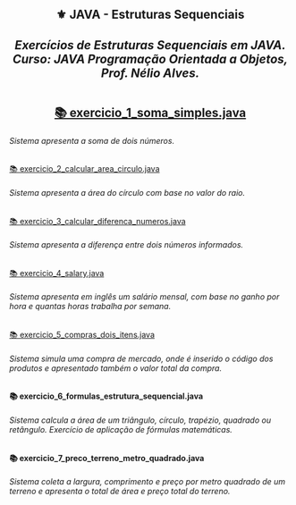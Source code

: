 <h2 align="center">⚜️ JAVA - Estruturas Sequenciais
<i><h4 align="center">Exercícios de Estruturas Sequenciais em JAVA. <br>
Curso: JAVA Programação Orientada a Objetos, Prof. Nélio Alves. </i>

##

[📚 exercicio_1_soma_simples.java](https://github.com/AlianeAmaral/JAVA_estruturas_sequenciais/blob/main/exercicio_1_soma_simples.java)
    <h6>Sistema apresenta a soma de dois números.</h6>

[📚 exercicio_2_calcular_area_circulo.java](https://github.com/AlianeAmaral/JAVA_estruturas_sequenciais/blob/main/exercicio_2_calcular_area_circulo.java)
    <h6>Sistema apresenta a área do círculo com base no valor do raio.</h6>

[📚 exercicio_3_calcular_diferenca_numeros.java](https://github.com/AlianeAmaral/JAVA_estruturas_sequenciais/blob/main/exercicio_3_calcular_diferenca_numeros.java)
    <h6>Sistema apresenta a diferença entre dois números informados.</h6>

[📚 exercicio_4_salary.java](https://github.com/AlianeAmaral/JAVA_estruturas_sequenciais/blob/main/exercicio_4_salary.java)
    <h6>Sistema apresenta em inglês um salário mensal, com base no ganho por hora e quantas horas trabalha por semana.</h6>

[📚 exercicio_5_compras_dois_itens.java](https://github.com/AlianeAmaral/JAVA_estruturas_sequenciais/blob/main/exercicio_5_compras_dois_itens.java)
    <h6>Sistema simula uma compra de mercado, onde é inserido o código dos produtos e apresentado também o valor total da compra.</h6>

<h4>📚 exercicio_6_formulas_estrutura_sequencial.java</h4>
    <h6>Sistema calcula a área de um triângulo, círculo, trapézio, quadrado ou retângulo. Exercício de aplicação de fórmulas matemáticas.</h6>

<h4>📚 exercicio_7_preco_terreno_metro_quadrado.java</h4>
    <h6>Sistema coleta a largura, comprimento e preço por metro quadrado de um terreno e apresenta o total de área e preço total do terreno.</h6>
